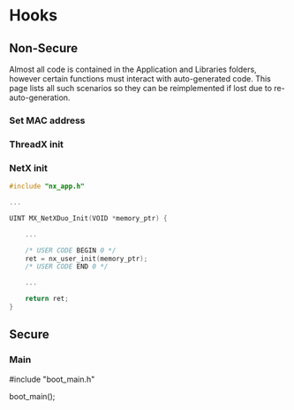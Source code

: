 # Hooks

## Non-Secure

Almost all code is contained in the Application and Libraries folders, however certain functions must interact with auto-generated code. This page lists all such scenarios so they can be reimplemented if lost due to re-auto-generation. 

### Set MAC address

### ThreadX init

### NetX init

```C
#include "nx_app.h"

...

UINT MX_NetXDuo_Init(VOID *memory_ptr) {

    ...

    /* USER CODE BEGIN 0 */
    ret = nx_user_init(memory_ptr);
    /* USER CODE END 0 */

    ...

    return ret;
}
```

## Secure

### Main

#include "boot_main.h"

boot_main();

